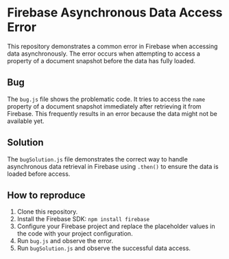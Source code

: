 # Firebase Asynchronous Data Access Error
This repository demonstrates a common error in Firebase when accessing data asynchronously.  The error occurs when attempting to access a property of a document snapshot before the data has fully loaded.

## Bug
The `bug.js` file shows the problematic code. It tries to access the `name` property of a document snapshot immediately after retrieving it from Firebase.  This frequently results in an error because the data might not be available yet.

## Solution
The `bugSolution.js` file demonstrates the correct way to handle asynchronous data retrieval in Firebase using `.then()` to ensure the data is loaded before access.

## How to reproduce
1. Clone this repository.
2. Install the Firebase SDK: `npm install firebase`
3. Configure your Firebase project and replace the placeholder values in the code with your project configuration.
4. Run `bug.js` and observe the error.
5. Run `bugSolution.js` and observe the successful data access.